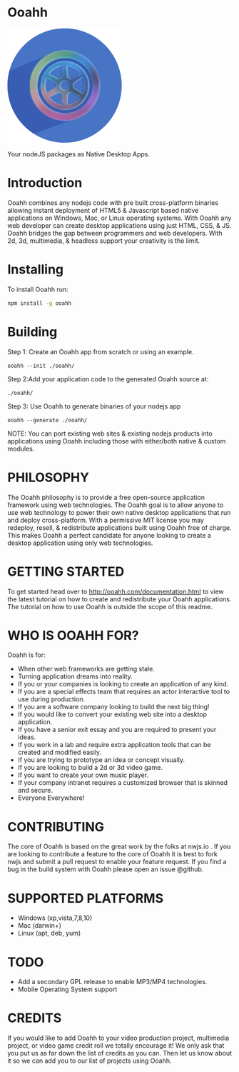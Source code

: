 # Ooahh
![Ooahh](https://raw.githubusercontent.com/active9/ooahh/master/Ooahh.png)

Your nodeJS packages as Native Desktop Apps.

# Introduction
Ooahh combines any nodejs code with pre built cross-platform binaries allowing instant deployment of HTML5 & Javascript based native applications on Windows, Mac, or Linux operating systems. With Ooahh any web developer can create desktop applications using
just HTML, CSS, & JS. Ooahh bridges the gap between programmers and web developers. With 2d, 3d, multimedia, & headless support your creativity is the limit.

# Installing

To install Ooahh run:

```bash
npm install -g ooahh
```

# Building
Step 1: Create an Ooahh app from scratch or using an example.
```hint
ooahh --init ./ooahh/
```

Step 2:Add your application code to the generated Ooahh source at:
```hint
./ooahh/
```
Step 3: Use Ooahh to generate binaries of your nodejs app
```hint
ooahh --generate ./ooahh/
```

NOTE: You can port existing web sites & existing nodejs products into applications using Ooahh including those with either/both native & custom modules.

# PHILOSOPHY

The Ooahh philosophy is to provide a free open-source application framework using web technologies. The Ooahh goal is to allow anyone to use web technology to power their own native desktop applications that run and deploy cross-platform. With a permissive MIT license you may redeploy, resell, & redistribute applications built using Ooahh free of charge. This makes Ooahh a perfect candidate for anyone looking to create a desktop application using only web technologies.

# GETTING STARTED

To get started head over to http://ooahh.com/documentation.html to view the latest tutorial on how to create and redistribute your Ooahh applications. The tutorial on how to use Ooahh is outside the scope of this readme.

# WHO IS OOAHH FOR?
Ooahh is for:
 - When other web frameworks are getting stale.
 - Turning application dreams into reality.
 - If you or your companies is looking to create an application of any kind.
 - If you are a special effects team that requires an actor interactive tool to use during production.
 - If you are a software company looking to build the next big thing!
 - If you would like to convert your existing web site into a desktop application.
 - If you have a senior exit essay and you are required to present your ideas.
 - If you work in a lab and require extra application tools that can be created and modified easily.
 - If you are trying to prototype an idea or concept visually.
 - If you are looking to build a 2d or 3d video game.
 - If you want to create your own music player.
 - If your company intranet requires a customized browser that is skinned and secure.
 - Everyone Everywhere!

# CONTRIBUTING

The core of Ooahh is based on the great work by the folks at nwjs.io . If you are looking to contribute a feature to the core of Ooahh it is best to fork nwjs and submit a pull request to enable your feature request. If you find a bug in the build system with Ooahh please open an issue @github.

# SUPPORTED PLATFORMS

 - Windows (xp,vista,7,8,10)
 - Mac (darwin+)
 - Linux (apt, deb, yum)

# TODO

 - Add a secondary GPL release to enable MP3/MP4 technologies.
 - Mobile Operating System support

# CREDITS
If you would like to add Ooahh to your video production project, multimedia project, or video game credit roll we totally encourage it! We only ask that you put us as far down the list of credits as you can. Then let us know about it so we can add you to our list of projects using Ooahh.